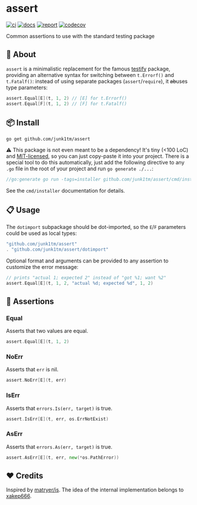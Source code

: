 # assert

[![ci](https://github.com/junk1tm/assert/actions/workflows/go.yml/badge.svg)](https://github.com/junk1tm/assert/actions/workflows/go.yml)
[![docs](https://pkg.go.dev/badge/github.com/junk1tm/assert.svg)](https://pkg.go.dev/github.com/junk1tm/assert)
[![report](https://goreportcard.com/badge/github.com/junk1tm/assert)](https://goreportcard.com/report/github.com/junk1tm/assert)
[![codecov](https://codecov.io/gh/junk1tm/assert/branch/main/graph/badge.svg)](https://codecov.io/gh/junk1tm/assert)

Common assertions to use with the standard testing package

## 📌 About

`assert` is a minimalistic replacement for the famous [testify][1] package,
providing an alternative syntax for switching between `t.Errorf()` and
`t.Fatalf()`: instead of using separate packages (`assert`/`require`), it
~~ab~~uses type parameters:

```go
assert.Equal[E](t, 1, 2) // [E] for t.Errorf()
assert.Equal[F](t, 1, 2) // [F] for t.Fatalf()
```

## 📦 Install

```shell
go get github.com/junk1tm/assert
```

⚠️ This package is not even meant to be a dependency! It's tiny (<100 LoC) and
[MIT-licensed](LICENSE), so you can just copy-paste it into your project. There
is a special tool to do this automatically, just add the following directive to
any `.go` file in the root of your project and run `go generate ./...`:

```go
//go:generate go run -tags=installer github.com/junk1tm/assert/cmd/installer .
```

See the `cmd/installer` documentation for details.

## 📋 Usage

The `dotimport` subpackage should be dot-imported, so the `E`/`F` parameters
could be used as local types:

```go
"github.com/junk1tm/assert"
. "github.com/junk1tm/assert/dotimport"
```

Optional format and arguments can be provided to any assertion to customize the
error message:

```go
// prints "actual 1; expected 2" instead of "got %1; want %2"
assert.Equal[E](t, 1, 2, "actual %d; expected %d", 1, 2)
```

## 🧪 Assertions

### Equal

Asserts that two values are equal.

```go
assert.Equal[E](t, 1, 2)
```

### NoErr

Asserts that `err` is nil.

```go
assert.NoErr[E](t, err)
```

### IsErr

Asserts that `errors.Is(err, target)` is true.

```go
assert.IsErr[E](t, err, os.ErrNotExist)
```

### AsErr

Asserts that `errors.As(err, target)` is true.

```go
assert.AsErr[E](t, err, new(*os.PathError))
```

## ❤️ Credits

Inspired by [matryer/is][2]. The idea of the internal implementation belongs
to [xakep666][3].

[1]: https://github.com/stretchr/testify
[2]: https://github.com/matryer/is
[3]: https://github.com/xakep666
